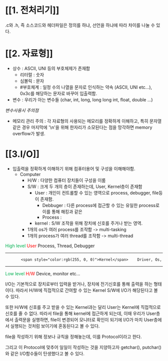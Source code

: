 # [[1. 전처리기]]

.c와 .h, 즉 소스코드와 헤더파일은 정의를 하냐, 선언을 하냐에 따라 차이를 나눌 수 있다.

# [[2. 자료형]]

- 상수 : ASCII, UNI 등의 부호체제가 존재함
	- 리터럴 : 숫자
	- 심볼릭 : 문자
	- #부호체계 : 일정 수의 나열을 문자로 인식하는 약속 (ASCII, UNI etc...), 0x3c를 해당하는 문자로 바꾸어 입출력함.
- 변수 : 우리가 아는 변수들 (char, int, long, long long int, float, double ...)

*변수사용시 주의점*
- 메모리 관리 주의 : 각 자료형의 사용되는 메모리를 정확하게 이해하고, 특히 문자열같은 경우 마지막에 '\n'을 위해 한자리가 소모된다는 점을 망각하면 memory overflow가 발생.

# [[3.I/O]]

- 입출력을 정확하게 이해하기 위해 컴퓨터용어 및 구성을 이해해야함.
	- Computer
		- H/W : 다양한 컴퓨터 장치들이 구성을 이룸
		- S/W : 크게 두 개의 층이 존재하는데, User, Kernel층이 존재함
			- User : 개인이 컨트롤할 수 있는 영역으로 process, debugger, file등이 존재함.
				- Debbuger : 다른 process에 접근할 수 있는 유일한 process로 이를 통해 해킹과 같은 
				- Process : 
			- kernel : S/W 조작을 위해 장치에 신호를 주거나 받는 영역.
		- 1개의 os가 여러 process를 조작함 -> multi-tasking
		- 1개의 process가 여러 thread를 조작함 -> multi-thread

<span style="color:rgb(0, 176, 80)">High level</span>  <span style="color:rgb(255, 0, 0)">User</span>   Process, Thread, Debugger

--- 
		   <span style="color:rgb(255, 0, 0)">Kernel</span>    Driver, Os, 

--- 
<span style="color:rgb(0, 176, 80)">Low level </span>  <span style="color:rgb(255, 0, 0)">H/W</span>   Device, monitor etc...


I/O는 기본적으로 장치로부터 입력을 받거나, 장치에 전기신호를 통해 출력을 하는 형태이다. 따라서 H/W에 직접적으로 간여할 수 있는 Kernel S/W에 I/O가 해당된다고 볼 수 있다. 

또한 H/W에 신호를 주고 받을 수 있는 Kernel과는 달리 User는 Kernel에 직접적으로 신호를 줄 수 없다. 따라서 file을 통해 kernel에 접근하게 되는데, 이때 우리가 User층에서 출력문을 실행하면, file이 변경되어 모니터로 확인이 되기에 I/O가 마치 User층에서 실행되는 것처럼 보이기에 혼동된다고 볼 수 있다. 

file을 작성하기 위해 정보나 규칙을 정해놓는데, 이를 Protocol이라고 한다.

그리고 이 Protocol에 맞추어 일일이 작성하는 것을 지양하고자 getchar(), putchar()와 같은 I/O함수들이 탄생했다고 볼 수 있다.